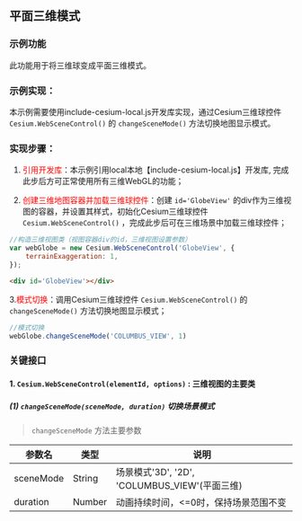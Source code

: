 ## 平面三维模式

### 示例功能

此功能用于将三维球变成平面三维模式。

### 示例实现：

本示例需要使用include-cesium-local.js开发库实现，通过Cesium三维球控件 `Cesium.WebSceneControl()` 的 `changeSceneMode()` 方法切换地图显示模式。

### 实现步骤：

1. <font color=red>引用开发库</font>：本示例引用local本地【include-cesium-local.js】开发库, 完成此步后方可正常使用所有三维WebGL的功能；

2. <font color=red>创建三维地图容器并加载三维球控件</font>：创建 `id='GlobeView'` 的div作为三维视图的容器，并设置其样式，初始化Cesium三维球控件 `Cesium.WebSceneControl()` ，完成此步后可在三维场景中加载三维球控件；

``` Javascript
//构造三维视图类（视图容器div的id，三维视图设置参数）
var webGlobe = new Cesium.WebSceneControl('GlobeView', {
    terrainExaggeration: 1,
});
```

``` html
<div id='GlobeView'></div>
```

3.<font color=red>模式切换</font>：调用Cesium三维球控件 `Cesium.WebSceneControl()` 的 `changeSceneMode()` 方法切换地图显示模式；

``` Javascript
//模式切换
webGlobe.changeSceneMode('COLUMBUS_VIEW', 1)
```

### 关键接口

#### 1. `Cesium.WebSceneControl(elementId, options)` : 三维视图的主要类

##### (1) `changeSceneMode(sceneMode, duration)` 切换场景模式

> `changeSceneMode` 方法主要参数

|参数名|类型|说明|
|-|-|-|
|sceneMode|String|场景模式'3D', '2D', 'COLUMBUS_VIEW'(平面三维)|
|duration|Number|动画持续时间，<=0时，保持场景范围不变|
